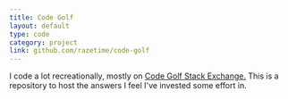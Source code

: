 ```yaml
---
title: Code Golf
layout: default
type: code
category: project
link: github.com/razetime/code-golf
---
```


I code a lot recreationally, mostly on [Code Golf Stack Exchange.](https://codegolf.stackexchange.com/users/80214/razetime) This is a repository to host the answers I feel I've invested some effort in.